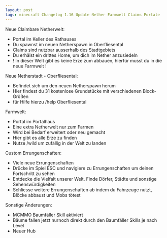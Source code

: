 ```yaml
---
layout: post
tags: minecraft Changelog 1.16 Update Nether Farmwelt Claims Portale
---
```


Neue Claimbare Netherwelt:
- Portal im Keller des Rathauses
- Du spawnst im neuen Netherspawn in Oberfliesental
- Claims sind nutzbar ausserhalb des Stadtgebiets
- Du erhälst ein drittes Home, um dich im Nether anzusiedeln
- ! In dieser Welt gibt es keine Erze zum abbauen, hierfür musst du in die neue Farmwelt !

Neue Netherstadt - Oberfliesental:
- Befindet sich um den neuen Netherspawn herum
- Hier findest du 31 kostenlose Grundstücke mit verschiedenen Block-Größen
- für Hilfe hierzu /help Oberfliesental

Farmwelt:
- Portal im Portalhaus
- Eine extra Netherwelt nur zum Farmen
- Wird bei Bedarf erweitert oder neu gemacht
- Hier gibt es alle Erze zu finden
- Nutze /wild um zufällig in der Welt zu landen

Custom Errungenschaften:
- Viele neue Errungenschaften
- Drücke im Spiel ESC und navigiere zu Errungenschaften um deinen Fortschritt zu sehen
- Entdecke die Vielfalt unserer Welt. Finde Dörfer, Städte und sonstige Sehenswürdigkeiten
- Schliesse weitere Errungenschaften ab indem du Fahrzeuge nutzt, Blöcke abbaust und Mobs tötest

Sonstige Änderungen:
- MCMMO Baumfäller Skill aktiviert
- Bäume fallen jetzt nurnoch direkt durch den Baumfäller Skills je nach Level
- Neuer Hub

